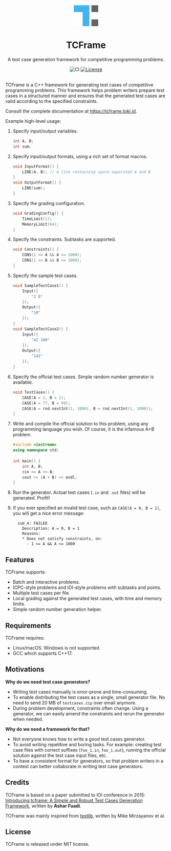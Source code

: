 <div align="center">
  <img src="https://raw.githubusercontent.com/ia-toki/tcframe/master/web/static/img/logo.png" height="65" />

  <h1>TCFrame</h1>

  A test case generation framework for competitive programming problems.
 
  <img alt="CI" src="https://github.com/ia-toki/tcframe/workflows/ci/badge.svg"/>
  <a href="https://github.com/ia-toki/tcframe/blob/master/LICENSE.txt"><img alt="License" src="https://img.shields.io/github/license/ia-toki/tcframe.svg"/></a>
</div>

<br>

TCFrame is a C++ framework for generating test cases of competitive programming problems. This framework helps problem writers prepare test cases in a structured manner and ensures that the generated test cases are valid according to the specified constraints.

Consult the complete documentation at https://tcframe.toki.id.

Example high-level usage:

1. Specify input/output variables.

    ```cpp
    int A, B;
    int sum;
    ```

1. Specify input/output formats, using a rich set of format macros.

    ```cpp
    void InputFormat() {
        LINE(A, B); // A line containing space-separated A and B
    }
    void OutputFormat() {
        LINE(sum);
    }
    ```

1. Specify the grading configuration.

    ```cpp
    void GradingConfig() {
        TimeLimit(1);
        MemoryLimit(64);
    }
    ```

1. Specify the constraints. Subtasks are supported.

    ```cpp
    void Constraints() {
        CONS(1 <= A && A <= 1000);
        CONS(1 <= B && B <= 1000);
    }
    ```

1. Specify the sample test cases.

    ```cpp
    void SampleTestCase1() {
        Input({
            "2 8"
        });
        Output({
            "10"
        });
    }
    void SampleTestCase2() {
        Input({
            "42 100"
        });
        Output({
            "142"
        });
    }
    ```

1. Specify the official test cases. Simple random number generator is available.

    ```cpp
    void TestCases() {
        CASE(A = 1, B = 1);
        CASE(A = 77, B = 99);
        CASE(A = rnd.nextInt(1, 1000), B = rnd.nextInt(1, 1000));
    }
    ```

1. Write and compile the official solution to this problem, using any programming language you wish. Of course, it is the infamous A+B problem.

    ```cpp
    #include <iostream>
    using namespace std;

    int main() {
        int A, B;
        cin >> A >> B;
        cout << (A + B) << endl;
    }
    ```

1. Run the generator. Actual test cases (`.in` and `.out` files) will be generated. Profit!

1. If you ever specified an invalid test case, such as `CASE(A = 0, B = 1)`, you will get a nice error message:

	```
      sum_4: FAILED
        Description: A = 0, B = 1
        Reasons:
        * Does not satisfy constraints, on:
          - 1 <= A && A <= 1000
	```

## Features

TCFrame supports:

- Batch and interactive problems.
- ICPC-style problems and IOI-style problems with subtasks and points.
- Multiple test cases per file.
- Local grading against the generated test cases, with time and memory limits.
- Simple random number generation helper.

## Requirements

TCFrame requires:

- Linux/macOS. Windows is not supported.
- GCC which supports C++17.

## Motivations

**Why do we need test case generators?**

- Writing test cases manually is error-prone and time-consuming.
- To enable distributing the test cases as a single, small generator file. No need to send 20 MB of `testcases.zip` over email anymore.
- During problem development, constraints often change. Using a generator, we can easily amend the constraints and rerun the generator when needed.

**Why do we need a framework for that?**

- Not everyone knows how to write a good test cases generator.
- To avoid writing repetitive and boring tasks. For example: creating test case files with correct suffixes (`foo_1.in`, `foo_1.out`), running the official solution against the test case input files, etc.
- To have a consistent format for generators, so that problem writers in a contest can better collaborate in writing test case generators.

## Credits

TCFrame is based on a paper submitted to IOI conference in 2015: [Introducing tcframe: A Simple and Robust Test Cases Generation Framework](https://ioinformatics.org/journal/v9_2015_57_73.pdf), written by **Ashar Fuadi**.

TCFrame was mainly inspired from [testlib](https://github.com/MikeMirzayanov/testlib), written by Mike Mirzayanov et al.

## License

TCFrame is released under MIT license.
